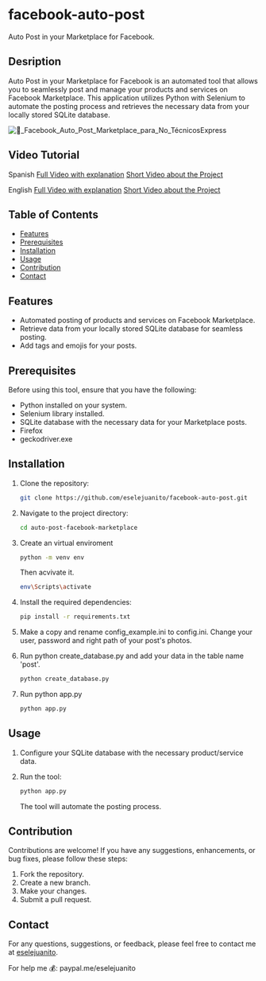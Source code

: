 # facebook-auto-post
Auto Post in your Marketplace for Facebook.

## Desription
Auto Post in your Marketplace for Facebook is an automated tool that allows you to seamlessly post and manage your products and services on Facebook Marketplace. This application utilizes Python with Selenium to automate the posting process and retrieves the necessary data from your locally stored SQLite database.

![🤖_Facebook_Auto_Post_Marketplace_para_No_TécnicosExpress](https://github.com/eselejuanito/facebook-auto-post/assets/10732249/3e31e3d7-8d2b-475d-ac54-d09c9a91bf3a)

## Video Tutorial
Spanish
[Full Video with explanation](https://youtu.be/OKwrIdM0lrY)
[Short Video about the Project](https://youtube.com/shorts/o9EwFgHPKBY?feature=share)

English
[Full Video with explanation](https://youtu.be/UNWULh6jlZc)
[Short Video about the Project](https://youtube.com/shorts/Knio3G8qBa8?feature=share)

## Table of Contents

- [Features](#features)
- [Prerequisites](#prerequisites)
- [Installation](#installation)
- [Usage](#usage)
- [Contribution](#contribution)
- [Contact](#contact)

## Features

- Automated posting of products and services on Facebook Marketplace.
- Retrieve data from your locally stored SQLite database for seamless posting.
- Add tags and emojis for your posts.

## Prerequisites

Before using this tool, ensure that you have the following:

- Python installed on your system.
- Selenium library installed.
- SQLite database with the necessary data for your Marketplace posts.
- Firefox
- geckodriver.exe

## Installation
   
1. Clone the repository:

   ```bash
   git clone https://github.com/eselejuanito/facebook-auto-post.git
   ```

2. Navigate to the project directory:

   ```bash
   cd auto-post-facebook-marketplace
   ```

3. Create an virtual enviroment 

   ```bash
   python -m venv env
   ```
   
   Then acvivate it.
   
   ```bash
   env\Scripts\activate
   ```
   
4. Install the required dependencies:

   ```bash
   pip install -r requirements.txt
   ```
5. Make a copy and rename config_example.ini to config.ini. Change your user, password and right path of your post's photos.

6. Run python create_database.py and add your data in the table name 'post'. 
   ```bash
   python create_database.py
   ```
   
7. Run python app.py
   ```bash
   python app.py
   ```


## Usage

1. Configure your SQLite database with the necessary product/service data.
2. Run the tool:

   ```bash
   python app.py
   ```

   The tool will automate the posting process.

## Contribution

Contributions are welcome! If you have any suggestions, enhancements, or bug fixes, please follow these steps:

1. Fork the repository.
2. Create a new branch.
3. Make your changes.
4. Submit a pull request.

## Contact

For any questions, suggestions, or feedback, please feel free to contact me at [eselejuanito](https://linktr.ee/eselejuanito).

For help me 💰:
paypal.me/eselejuanito
